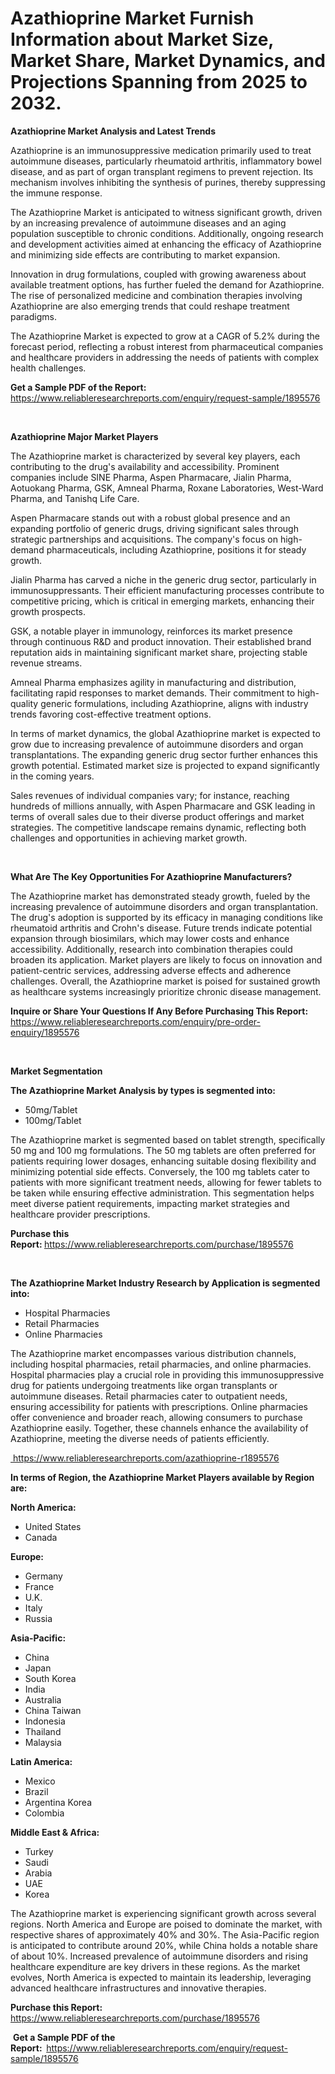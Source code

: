 <p><h1>Azathioprine Market Furnish Information about Market Size, Market Share, Market Dynamics, and Projections Spanning from 2025 to 2032.</h1></p><p><strong>Azathioprine Market Analysis and Latest Trends</strong></p>
<p><p>Azathioprine is an immunosuppressive medication primarily used to treat autoimmune diseases, particularly rheumatoid arthritis, inflammatory bowel disease, and as part of organ transplant regimens to prevent rejection. Its mechanism involves inhibiting the synthesis of purines, thereby suppressing the immune response. </p><p>The Azathioprine Market is anticipated to witness significant growth, driven by an increasing prevalence of autoimmune diseases and an aging population susceptible to chronic conditions. Additionally, ongoing research and development activities aimed at enhancing the efficacy of Azathioprine and minimizing side effects are contributing to market expansion. </p><p>Innovation in drug formulations, coupled with growing awareness about available treatment options, has further fueled the demand for Azathioprine. The rise of personalized medicine and combination therapies involving Azathioprine are also emerging trends that could reshape treatment paradigms. </p><p>The Azathioprine Market is expected to grow at a CAGR of 5.2% during the forecast period, reflecting a robust interest from pharmaceutical companies and healthcare providers in addressing the needs of patients with complex health challenges.</p></p>
<p><strong>Get a Sample PDF of the Report:&nbsp;</strong> <a href="https://www.reliableresearchreports.com/enquiry/request-sample/1895576?utm_campaign=3071&utm_medium=2&utm_source=Github&utm_content=ia&utm_term=19042025&utm_id=azathioprine">https://www.reliableresearchreports.com/enquiry/request-sample/1895576</a></p>
<p>&nbsp;</p>
<p><strong>Azathioprine Major Market Players</strong></p>
<p><p>The Azathioprine market is characterized by several key players, each contributing to the drug's availability and accessibility. Prominent companies include SINE Pharma, Aspen Pharmacare, Jialin Pharma, Aotuokang Pharma, GSK, Amneal Pharma, Roxane Laboratories, West-Ward Pharma, and Tanishq Life Care. </p><p>Aspen Pharmacare stands out with a robust global presence and an expanding portfolio of generic drugs, driving significant sales through strategic partnerships and acquisitions. The company's focus on high-demand pharmaceuticals, including Azathioprine, positions it for steady growth. </p><p>Jialin Pharma has carved a niche in the generic drug sector, particularly in immunosuppressants. Their efficient manufacturing processes contribute to competitive pricing, which is critical in emerging markets, enhancing their growth prospects.</p><p>GSK, a notable player in immunology, reinforces its market presence through continuous R&D and product innovation. Their established brand reputation aids in maintaining significant market share, projecting stable revenue streams.</p><p>Amneal Pharma emphasizes agility in manufacturing and distribution, facilitating rapid responses to market demands. Their commitment to high-quality generic formulations, including Azathioprine, aligns with industry trends favoring cost-effective treatment options.</p><p>In terms of market dynamics, the global Azathioprine market is expected to grow due to increasing prevalence of autoimmune disorders and organ transplantations. The expanding generic drug sector further enhances this growth potential. Estimated market size is projected to expand significantly in the coming years.</p><p>Sales revenues of individual companies vary; for instance, reaching hundreds of millions annually, with Aspen Pharmacare and GSK leading in terms of overall sales due to their diverse product offerings and market strategies. The competitive landscape remains dynamic, reflecting both challenges and opportunities in achieving market growth.</p></p>
<p>&nbsp;</p>
<p><strong>What Are The Key Opportunities For Azathioprine Manufacturers?</strong></p>
<p><p>The Azathioprine market has demonstrated steady growth, fueled by the increasing prevalence of autoimmune disorders and organ transplantation. The drug's adoption is supported by its efficacy in managing conditions like rheumatoid arthritis and Crohn's disease. Future trends indicate potential expansion through biosimilars, which may lower costs and enhance accessibility. Additionally, research into combination therapies could broaden its application. Market players are likely to focus on innovation and patient-centric services, addressing adverse effects and adherence challenges. Overall, the Azathioprine market is poised for sustained growth as healthcare systems increasingly prioritize chronic disease management.</p></p>
<p><strong>Inquire or Share Your Questions If Any Before Purchasing This Report:</strong> <a href="https://www.reliableresearchreports.com/enquiry/pre-order-enquiry/1895576?utm_campaign=3071&utm_medium=2&utm_source=Github&utm_content=ia&utm_term=19042025&utm_id=azathioprine">https://www.reliableresearchreports.com/enquiry/pre-order-enquiry/1895576</a></p>
<p>&nbsp;</p>
<p><strong>Market Segmentation</strong></p>
<p><strong>The Azathioprine Market Analysis by types is segmented into:</strong></p>
<p><ul><li>50mg/Tablet</li><li>100mg/Tablet</li></ul></p>
<p><p>The Azathioprine market is segmented based on tablet strength, specifically 50 mg and 100 mg formulations. The 50 mg tablets are often preferred for patients requiring lower dosages, enhancing suitable dosing flexibility and minimizing potential side effects. Conversely, the 100 mg tablets cater to patients with more significant treatment needs, allowing for fewer tablets to be taken while ensuring effective administration. This segmentation helps meet diverse patient requirements, impacting market strategies and healthcare provider prescriptions.</p></p>
<p><strong>Purchase this Report:&nbsp;</strong><a href="https://www.reliableresearchreports.com/purchase/1895576?utm_campaign=3071&utm_medium=2&utm_source=Github&utm_content=ia&utm_term=19042025&utm_id=azathioprine">https://www.reliableresearchreports.com/purchase/1895576</a></p>
<p>&nbsp;</p>
<p><strong>The Azathioprine Market Industry Research by Application is segmented into:</strong></p>
<p><ul><li>Hospital Pharmacies</li><li>Retail Pharmacies</li><li>Online Pharmacies</li></ul></p>
<p><p>The Azathioprine market encompasses various distribution channels, including hospital pharmacies, retail pharmacies, and online pharmacies. Hospital pharmacies play a crucial role in providing this immunosuppressive drug for patients undergoing treatments like organ transplants or autoimmune diseases. Retail pharmacies cater to outpatient needs, ensuring accessibility for patients with prescriptions. Online pharmacies offer convenience and broader reach, allowing consumers to purchase Azathioprine easily. Together, these channels enhance the availability of Azathioprine, meeting the diverse needs of patients efficiently.</p></p>
<p><a href="https://www.reliableresearchreports.com/azathioprine-r1895576?utm_campaign=3071&utm_medium=2&utm_source=Github&utm_content=ia&utm_term=19042025&utm_id=azathioprine">&nbsp;https://www.reliableresearchreports.com/azathioprine-r1895576</a></p>
<p><strong>In terms of Region, the Azathioprine Market Players available by Region are:</strong></p>
<p>
    <p> <strong> North America: </strong>
        <ul>
            <li>United States</li>
            <li>Canada</li>
        </ul>
        </p> 
    <p> <strong> Europe: </strong>
        <ul>
            <li>Germany</li>
            <li>France</li>
            <li>U.K.</li>
            <li>Italy</li>
            <li>Russia</li>
        </ul>
        </p> 
    <p> <strong> Asia-Pacific: </strong>
        <ul>
            <li>China</li>
            <li>Japan</li>
            <li>South Korea</li>
            <li>India</li>
            <li>Australia</li>
            <li>China Taiwan</li>
            <li>Indonesia</li>
            <li>Thailand</li>
            <li>Malaysia</li>
        </ul>
        </p> 
    <p> <strong> Latin America: </strong>
        <ul>
            <li>Mexico</li>
            <li>Brazil</li>
            <li>Argentina Korea</li>
            <li>Colombia</li>
        </ul>
        </p> 
    <p> <strong> Middle East & Africa: </strong>
        <ul>
            <li>Turkey</li>
            <li>Saudi</li>
            <li>Arabia</li>
            <li>UAE</li>
            <li>Korea</li>
        </ul>
    </p>
    </p>
<p><p>The Azathioprine market is experiencing significant growth across several regions. North America and Europe are poised to dominate the market, with respective shares of approximately 40% and 30%. The Asia-Pacific region is anticipated to contribute around 20%, while China holds a notable share of about 10%. Increased prevalence of autoimmune disorders and rising healthcare expenditure are key drivers in these regions. As the market evolves, North America is expected to maintain its leadership, leveraging advanced healthcare infrastructures and innovative therapies.</p></p>
<p><strong>Purchase this Report: </strong><a href="https://www.reliableresearchreports.com/purchase/1895576?utm_campaign=3071&utm_medium=2&utm_source=Github&utm_content=ia&utm_term=19042025&utm_id=azathioprine">https://www.reliableresearchreports.com/purchase/1895576</a></p>
<p>&nbsp;<strong>Get a Sample PDF of the Report:&nbsp;&nbsp;</strong><a href="https://www.reliableresearchreports.com/enquiry/request-sample/1895576?utm_campaign=3071&utm_medium=2&utm_source=Github&utm_content=ia&utm_term=19042025&utm_id=azathioprine">https://www.reliableresearchreports.com/enquiry/request-sample/1895576</a></p>
<p><strong></strong></p>
<p><p></p><p></p><p></p></p>